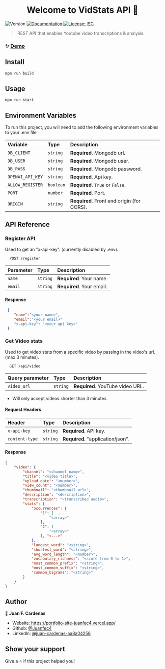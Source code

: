 <h1 align="center">Welcome to VidStats API 👋</h1>
<p>
  <img alt="Version" src="https://img.shields.io/badge/version-1.0.1-blue.svg?cacheSeconds=2592000" />
  <a href="https://github.com/Juanfec4/vid-stats-api" target="_blank">
    <img alt="Documentation" src="https://img.shields.io/badge/documentation-yes-brightgreen.svg" />
  </a>
  <a href="#" target="_blank">
    <img alt="License: ISC" src="https://img.shields.io/badge/License-ISC-yellow.svg" />
  </a>
</p>

> REST API that enables Youtube video transcriptions & analysis.

### ✨ [Demo](https://vid-stats-api.onrender.com)

## Install

```sh
npm run build
```

## Usage

```sh
npm run start
```

## Environment Variables

To run this project, you will need to add the following environment variables to your .env file

| Variable         | Type      | Description                                |
| :--------------- | :-------- | :----------------------------------------- |
| `DB_CLIENT`      | `string`  | **Required**. Mongodb url.                 |
| `DB_USER`        | `string`  | **Required**. Mongodb user.                |
| `DB_PASS`        | `string`  | **Required**. Mongodb password.            |
| `OPENAI_API_KEY` | `string`  | **Required**. Api key.                     |
| `ALLOW_REGISTER` | `boolean` | **Required**. `True` or `False`.           |
| `PORT`           | `number`  | **Required**. Port.                        |
| `ORIGIN`         | `string`  | **Required**. Front end origin (for CORS). |

## API Reference

### Register API

Used to get an "x-api-key". (currently disabled by .env).

```http
  POST /register
```

| Parameter | Type     | Description               |
| :-------- | :------- | :------------------------ |
| `name`    | `string` | **Required**. Your name.  |
| `email`   | `string` | **Required**. Your email. |

#### Response

```json
 {
    "name":"<your name>",
    "email":"<your email>"
    "x-api-key": "<your api key>"
 }
```

### Get Video stats

Used to get video stats from a specific video by passing in the video's url. (max 3 minutes).

```http
  GET /api/video
```

| Query parameter | Type     | Description                      |
| :-------------- | :------- | :------------------------------- |
| `video_url`     | `string` | **Required**. YouTube video URL. |

- Will only accept videos shorter than 3 minutes.

#### Request Headers

| Header         | Type     | Description                       |
| :------------- | :------- | :-------------------------------- |
| `x-api-key`    | `string` | **Required**. API key.            |
| `content-type` | `string` | **Required**. "application/json". |

#### Response

```json
{
    "video": {
        "channel": "<channel name>",
        "title": "<video title>",
        "upload_date": "<number>",
        "view_count": "<number>",
        "thumbnail": "<thumbnail url>",
        "description": "<description>",
        "transcription": "<transcribed audio>",
        "stats": {
            "occurrences": {
                "1": [
                    "<array>"
                ],
                "2": [
                    "<array>"
                ], "<...>"
            },
            "longest_word": "<string>",
            "shortest_word": "<string>",
            "avg_word_length": "<number>",
            "vocabulary_richness": "<score from 0 to 1>",
            "most_common_prefix": "<string>",
            "most_common_suffix": "<string>",
            "common_bigrams": "<string>"
        }
    }
}
```

## Author

👤 **Juan F. Cardenas**

- Website: https://portfolio-site-juanfec4.vercel.app/
- Github: [@Juanfec4](https://github.com/Juanfec4)
- LinkedIn: [@juan-cardenas-aa8a04258](https://linkedin.com/in/juan-cardenas-aa8a04258)

## Show your support

Give a ⭐️ if this project helped you!
